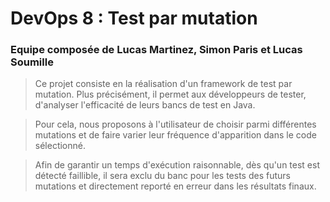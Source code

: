 # DevOps 8 : Test par mutation

### Equipe composée de Lucas Martinez, Simon Paris et Lucas Soumille


> Ce projet consiste en la réalisation d'un framework de test par mutation. Plus précisément, 
il permet aux développeurs de tester, d'analyser l'efficacité de leurs bancs de test en Java.

> Pour cela, nous proposons à l'utilisateur de choisir parmi différentes mutations et 
de faire varier leur fréquence d'apparition dans le code sélectionné.
    
> Afin de garantir un temps d'exécution raisonnable, dès qu'un test est détecté faillible, 
il sera exclu du banc pour les tests des futurs mutations et directement reporté en erreur dans les résultats finaux.